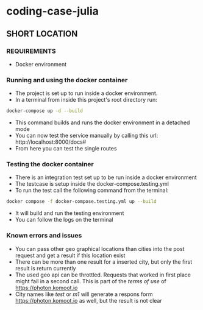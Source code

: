# coding-case-julia

## SHORT LOCATION

### REQUIREMENTS
* Docker environment

### Running and using the docker container
+ The project is set up to run inside a docker environment.
+ In a terminal from inside this project's root directory run:
```bash
docker-compose up -d --build
```
+ This command builds and runs the docker environment in a detached mode
+ You can now test the service manually by calling this url: http://localhost:8000/docs#
+ From here you can test the single routes

### Testing the docker container
+ There is an integration test set up to be run inside a docker environment
+ The testcase is setup inside the docker-compose.testing.yml
+ To run the test call the following command from the terminal:
```bash
docker compose -f docker-compose.testing.yml up --build
```
+ It will build and run the testing environment
+ You can follow the logs on the terminal

### Known errors and issues
+ You can pass other geo graphical locations than cities into the post request and get a result if this location exist
+ There can be more than one result for a inserted city, but only the first result is return currently
+ The used geo api can be throttled. Requests that worked in first place might fail in a second call. This is part of the *terms of use* of https://photon.komoot.io
+ City names like *test* or *m1* will generate a respons form https://photon.komoot.io as well, but the result is not clear
